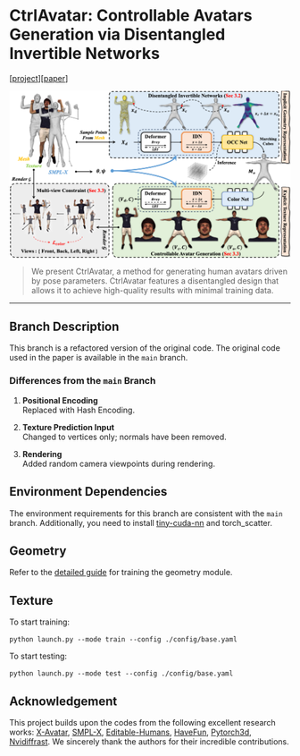 # CtrlAvatar: Controllable Avatars Generation via Disentangled Invertible Networks
[[project](https://1211186431.github.io/CtrlAvatar-web/)][[paper](https://1211186431.github.io/CtrlAvatar-web/static/AAAI25_CameraReady_543.pdf)]

<p align="center"><img src="assets/pipeline.png" align="center"> <br></p>

>  We present CtrlAvatar, a method for generating human avatars driven by pose parameters. CtrlAvatar features a disentangled design that allows it to achieve high-quality results with minimal training data.
---
## Branch Description

This branch is a refactored version of the original code. The original code used in the paper is available in the `main` branch.

### Differences from the `main` Branch

1. **Positional Encoding**  
   Replaced with Hash Encoding.

2. **Texture Prediction Input**  
   Changed to vertices only; normals have been removed.

3. **Rendering**  
   Added random camera viewpoints during rendering.

## Environment Dependencies
The environment requirements for this branch are consistent with the `main` branch. Additionally, you need to install [tiny-cuda-nn](https://github.com/NVlabs/tiny-cuda-nn) and torch_scatter.


## Geometry
Refer to the [detailed guide](geometry/README.md) for training the geometry module.

## Texture
To start training:
```
python launch.py --mode train --config ./config/base.yaml
```

To start testing:
```
python launch.py --mode test --config ./config/base.yaml
```

## Acknowledgement
This project builds upon the codes from the following excellent research works: [X-Avatar](https://github.com/Skype-line/X-Avatar), [SMPL-X](https://github.com/vchoutas/smplx),  [Editable-Humans](https://github.com/custom-humans/editable-humans), [HaveFun](https://github.com/TIM2015YXH/HaveFun), [Pytorch3d](https://github.com/facebookresearch/pytorch3d), [Nvidiffrast](https://github.com/NVlabs/nvdiffrast). We sincerely thank the authors for their incredible contributions.
